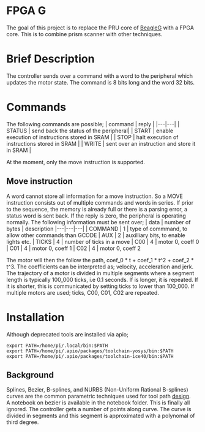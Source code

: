 # FPGA G

The goal of this project is to replace the PRU core of [BeagleG](https://github.com/hzeller/beagleg) with a FPGA core.
This is to combine prism scanner with other techniques.

# Brief Description
The controller sends over a command with a word to the peripheral which updates the motor state.
The command is 8 bits long and the word 32 bits.

# Commands
The following commands are possible;
| command | reply |
|---|---|
| STATUS | send back the status of the peripheral|
| START | enable execution of instructions stored in SRAM |
| STOP | halt execution of instructions stored in SRAM |
| WRITE | sent over an instruction and store it in SRAM |

At the moment, only the move instruction is supported.

## Move instruction
A word cannot store all information for a move instruction. So a MOVE instruction 
consists out of multiple commands and words in series.
If prior to the sequence, the memory is already full or there is a parsing error, a status word is sent back.
If the reply is zero, the peripheral is operating normally. The following
information must be sent over;
| data | number of bytes | description
|---|---|---|
| COMMAND | 1 | type of commmand, to allow other commands than GCODE
| AUX | 2 | auxilliary bits, to enable lights etc.
| TICKS | 4 | number of ticks in a move
| C00 | 4 | motor 0, coeff 0
| C01 | 4 | motor 0, coeff 1
| C02 | 4 | motor 0, coeff 2

The motor will then the follow the path, coef_0 * t + coef_1 * t^2 + coef_2 * t^3.
The coefficients can be interpreted as; velocity, acceleration and jerk.
The trajectory of a motor is divided in multiple segments where a segment length is typically 100_000 ticks, 
i.e 0.1 seconds. If is longer, it is repeated. If it is shorter, this is communicated by setting ticks to lower than 100_000.
If multiple motors are used; ticks, C00, C01, C02 are repeated.

# Installation
Although deprecated tools are installed via apio;
```
export PATH=/home/pi/.local/bin:$PATH
export PATH=/home/pi/.apio/packages/toolchain-yosys/bin:$PATH
export PATH=/home/pi/.apio/packages/toolchain-ice40/bin:$PATH
``` 

## Background
Splines, Bezier, B-splines, and NURBS (Non-Uniform Rational B-splines) curves are the common parametric techniques 
used for tool path [design](https://zero.sci-hub.se/2496/cb390d406cc077ef156deb76b34099af/desantiago-perez2013.pdf#lb0030).  
A notebook on bezier is available in the notebook folder.
This is finally all ignored. The controller gets a number of points along curve. The curve is divided in segments and this 
segment is approximated with a polynomal of third degree.
